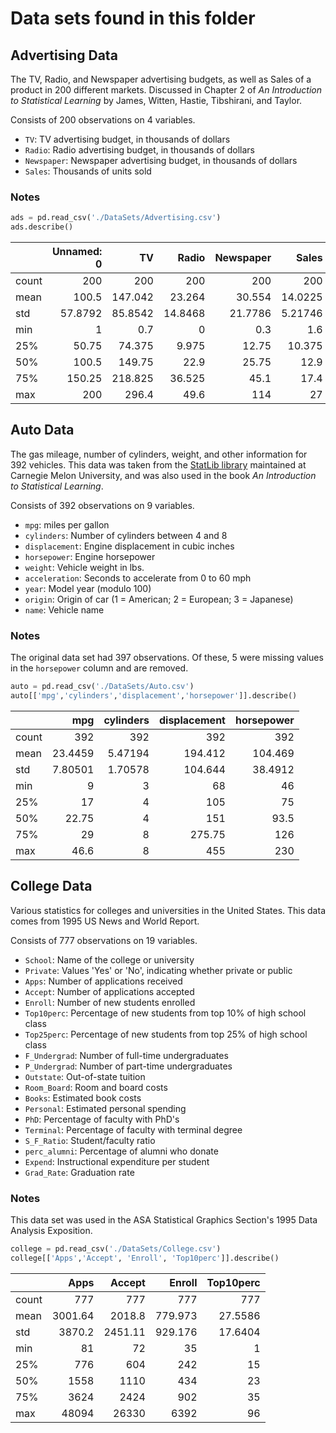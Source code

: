 # Data sets found in this folder

## Advertising Data
The TV, Radio, and Newspaper advertising budgets, as well as Sales of a product in 200 different markets. Discussed in Chapter 2 of _An Introduction to Statistical Learning_ by James, Witten, Hastie, Tibshirani, and Taylor. 

Consists of 200 observations on 4 variables.
* `TV`: TV advertising budget, in thousands of dollars
* `Radio`: Radio advertising budget, in thousands of dollars
* `Newspaper`: Newspaper advertising budget, in thousands of dollars
* `Sales`: Thousands of units sold

### Notes 

```python
ads = pd.read_csv('./DataSets/Advertising.csv')
ads.describe()
```

|       |   Unnamed: 0 |       TV |    Radio |   Newspaper |     Sales |
|:------|-------------:|---------:|---------:|------------:|----------:|
| count |     200      | 200      | 200      |    200      | 200       |
| mean  |     100.5    | 147.042  |  23.264  |     30.554  |  14.0225  |
| std   |      57.8792 |  85.8542 |  14.8468 |     21.7786 |   5.21746 |
| min   |       1      |   0.7    |   0      |      0.3    |   1.6     |
| 25%   |      50.75   |  74.375  |   9.975  |     12.75   |  10.375   |
| 50%   |     100.5    | 149.75   |  22.9    |     25.75   |  12.9     |
| 75%   |     150.25   | 218.825  |  36.525  |     45.1    |  17.4     |
| max   |     200      | 296.4    |  49.6    |    114      |  27       |

## Auto Data
The gas mileage, number of cylinders, weight, and other information for 392 vehicles. This data was taken from the [StatLib library](https://lib.stat.cmu.edu/datasets/) maintained at Carnegie Melon University, and was also used in the book _An Introduction to Statistical Learning_.

Consists of 392 observations on 9 variables.
* `mpg`: miles per gallon
* `cylinders`: Number of cylinders between 4 and 8
* `displacement`: Engine displacement in cubic inches
* `horsepower`: Engine horsepower
* `weight`: Vehicle weight in lbs.
* `acceleration`: Seconds to accelerate from 0 to 60 mph
* `year`: Model year (modulo 100)
* `origin`: Origin of car (1 = American; 2 = European; 3 = Japanese)
* `name`: Vehicle name

### Notes 
The original data set had 397 observations. Of these, 5 were missing values in the `horsepower` column and are removed.

```python
auto = pd.read_csv('./DataSets/Auto.csv')
auto[['mpg','cylinders','displacement','horsepower']].describe()
```

|       |       mpg |   cylinders |   displacement |   horsepower |
|:------|----------:|------------:|---------------:|-------------:|
| count | 392       |   392       |        392     |     392      |
| mean  |  23.4459  |     5.47194 |        194.412 |     104.469  |
| std   |   7.80501 |     1.70578 |        104.644 |      38.4912 |
| min   |   9       |     3       |         68     |      46      |
| 25%   |  17       |     4       |        105     |      75      |
| 50%   |  22.75    |     4       |        151     |      93.5    |
| 75%   |  29       |     8       |        275.75  |     126      |
| max   |  46.6     |     8       |        455     |     230      |

## College Data
Various statistics for colleges and universities in the United States. This data comes from 1995 US News and World Report.

Consists of 777 observations on 19 variables.
* `School`: Name of the college or university
* `Private`: Values 'Yes' or 'No', indicating whether private or public
* `Apps`: Number of applications received
* `Accept`: Number of applications accepted
* `Enroll`: Number of new students enrolled
* `Top10perc`: Percentage of new students from top 10% of high school class
* `Top25perc`: Percentage of new students from top 25% of high school class
* `F_Undergrad`: Number of full-time undergraduates
* `P_Undergrad`: Number of part-time undergraduates
* `Outstate`: Out-of-state tuition
* `Room_Board`: Room and board costs
* `Books`: Estimated book costs
* `Personal`: Estimated personal spending
* `PhD`: Percentage of faculty with PhD's
* `Terminal`: Percentage of faculty with terminal degree
* `S_F_Ratio`: Student/faculty ratio
* `perc_alumni`: Percentage of alumni who donate
* `Expend`: Instructional expenditure per student
* `Grad_Rate`: Graduation rate

### Notes 
This data set was used in the ASA Statistical Graphics Section's 1995 Data Analysis Exposition.

```python
college = pd.read_csv('./DataSets/College.csv')
college[['Apps','Accept', 'Enroll', 'Top10perc']].describe()
```

|       |     Apps |   Accept |   Enroll |   Top10perc |
|:------|---------:|---------:|---------:|------------:|
| count |   777    |   777    |  777     |    777      |
| mean  |  3001.64 |  2018.8  |  779.973 |     27.5586 |
| std   |  3870.2  |  2451.11 |  929.176 |     17.6404 |
| min   |    81    |    72    |   35     |      1      |
| 25%   |   776    |   604    |  242     |     15      |
| 50%   |  1558    |  1110    |  434     |     23      |
| 75%   |  3624    |  2424    |  902     |     35      |
| max   | 48094    | 26330    | 6392     |     96      |